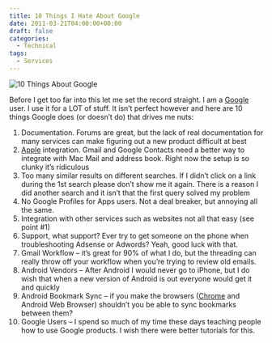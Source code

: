 ```yaml
---
title: 10 Things I Hate About Google
date: 2011-03-21T04:00:00+00:00
draft: false
categories:
  - Technical
tags:
  - Services
---
```


![10 Things About Google](/images/2011/03/10-Things-About-Google-225x179-1.jpg)

Before I get too far into this let me set the record straight. I am a [Google](https://www.google.com/ "Google") user. I use it for a LOT of stuff. It isn’t perfect however and here are 10 things Google does (or doesn’t do) that drives me nuts:

1.  Documentation. Forums are great, but the lack of real documentation for many services can make figuring out a new product difficult at best
2.  [Apple](http://www.apple.com "Apple") integration. Gmail and Google Contacts need a better way to integrate with Mac Mail and address book. Right now the setup is so clunky it’s ridiculous
3.  Too many similar results on different searches. If I didn’t click on a link during the 1st search please don’t show me it again. There is a reason I did another search and it isn’t that the first query solved my problem
4.  No Google Profiles for Apps users. Not a deal breaker, but annoying all the same.
5.  Integration with other services such as websites not all that easy (see point #1)
6.  Support, what support? Ever try to get someone on the phone when troubleshooting Adsense or Adwords? Yeah, good luck with that.
7.  Gmail Workflow – it’s great for 90% of what I do, but the threading can really throw off your workflow when you’re trying to review old emails.
8.  Android Vendors – After Android I would never go to iPhone, but I do wish that when a new version of Android is out everyone would get it and quickly
9.  Android Bookmark Sync – if you make the browsers ([Chrome](http://www.google.com/chrome "Google Chrome") and Android Web Browser) shouldn’t you be able to sync bookmarks between them?
10.  Google Users – I spend so much of my time these days teaching people how to use Google products. I wish there were better tutorials for this.